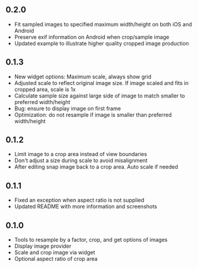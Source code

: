 ## 0.2.0

* Fit sampled images to specified maximum width/height on both iOS and Android
* Preserve exif information on Android when crop/sample image
* Updated example to illustrate higher quality cropped image production

## 0.1.3

* New widget options: Maximum scale, always show grid
* Adjusted scale to reflect original image size. If image scaled and fits in cropped area, scale is 1x
* Calculate sample size against large side of image to match smaller to preferred width/height
* Bug: ensure to display image on first frame
* Optimization: do not resample if image is smaller than preferred width/height

## 0.1.2

* Limit image to a crop area instead of view boundaries
* Don't adjust a size during scale to avoid misalignment
* After editing snap image back to a crop area. Auto scale if needed

## 0.1.1

* Fixed an exception when aspect ratio is not supplied
* Updated README with more information and screenshots

## 0.1.0

* Tools to resample by a factor, crop, and get options of images
* Display image provider
* Scale and crop image via widget
* Optional aspect ratio of crop area
